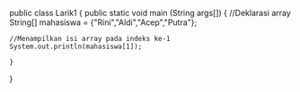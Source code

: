 public class Larik1
{
   public static void main (String args[])
   {
    //Deklarasi array
    String[] mahasiswa = {"Rini","Aldi","Acep","Putra"};

    //Menampilkan isi array pada indeks ke-1
    System.out.println(mahasiswa[1]);
         
    }
 }
